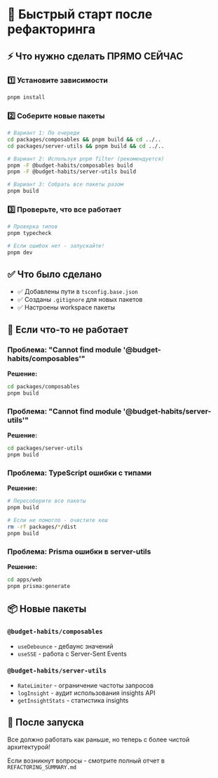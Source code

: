 # 🚀 Быстрый старт после рефакторинга

## ⚡ Что нужно сделать ПРЯМО СЕЙЧАС

### 1️⃣ Установите зависимости

```bash
pnpm install
```

### 2️⃣ Соберите новые пакеты

```bash
# Вариант 1: По очереди
cd packages/composables && pnpm build && cd ../..
cd packages/server-utils && pnpm build && cd ../..

# Вариант 2: Используя pnpm filter (рекомендуется)
pnpm -F @budget-habits/composables build
pnpm -F @budget-habits/server-utils build

# Вариант 3: Собрать все пакеты разом
pnpm build
```

### 3️⃣ Проверьте, что все работает

```bash
# Проверка типов
pnpm typecheck

# Если ошибок нет - запускайте!
pnpm dev
```

## ✅ Что было сделано

- ✅ Добавлены пути в `tsconfig.base.json`
- ✅ Созданы `.gitignore` для новых пакетов
- ✅ Настроены workspace пакеты

## 🔧 Если что-то не работает

### Проблема: "Cannot find module '@budget-habits/composables'"

**Решение:**

```bash
cd packages/composables
pnpm build
```

### Проблема: "Cannot find module '@budget-habits/server-utils'"

**Решение:**

```bash
cd packages/server-utils
pnpm build
```

### Проблема: TypeScript ошибки с типами

**Решение:**

```bash
# Пересоберите все пакеты
pnpm build

# Если не помогло - очистите кеш
rm -rf packages/*/dist
pnpm build
```

### Проблема: Prisma ошибки в server-utils

**Решение:**

```bash
cd apps/web
pnpm prisma:generate
```

## 📦 Новые пакеты

### `@budget-habits/composables`

- `useDebounce` - дебаунс значений
- `useSSE` - работа с Server-Sent Events

### `@budget-habits/server-utils`

- `RateLimiter` - ограничение частоты запросов
- `logInsight` - аудит использования insights API
- `getInsightStats` - статистика insights

## 🎯 После запуска

Все должно работать как раньше, но теперь с более чистой архитектурой!

Если возникнут вопросы - смотрите полный отчет в `REFACTORING_SUMMARY.md`
